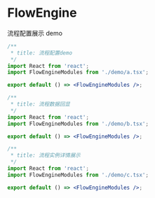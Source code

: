 # FlowEngine

流程配置展示 demo

<!-- <code src="./demo/a.tsx" >流程配置</code> -->

```jsx
/**
 * title: 流程配置demo
 */
import React from 'react';
import FlowEngineModules from './demo/a.tsx';

export default () => <FlowEngineModules />;
```

```jsx
/**
 * title: 流程数据回显
 */
import React from 'react';
import FlowEngineModules from './demo/b.tsx';

export default () => <FlowEngineModules />;
```

```jsx
/**
 * title: 流程实例详情展示
 */
import React from 'react';
import FlowEngineModules from './demo/c.tsx';

export default () => <FlowEngineModules />;
```
